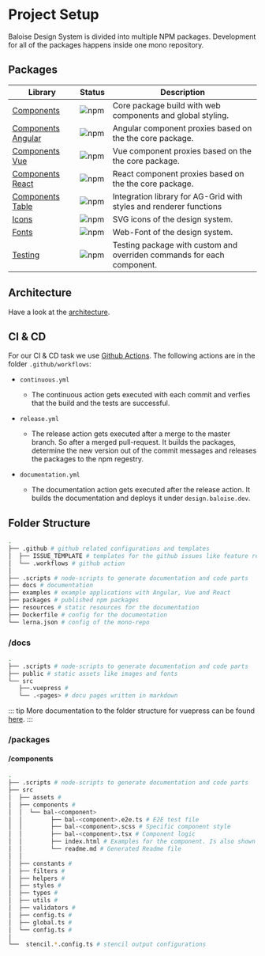 # Project Setup

Baloise Design System is divided into multiple NPM packages. Development for all of the packages happens inside one mono repository.

## Packages

| Library                                                                              | Status                                                                         | Description                                                            |
| ------------------------------------------------------------------------------------ | ------------------------------------------------------------------------------ | ---------------------------------------------------------------------- |
| [Components](https://design.baloise.dev/components/)                                 | ![npm](https://img.shields.io/npm/v/@baloise/design-system-components)         | Core package build with web components and global styling.             |
| [Components Angular](https://design.baloise.dev/components/getting-started/angular/) | ![npm](https://img.shields.io/npm/v/@baloise/design-system-components-angular) | Angular component proxies based on the the core package.               |
| [Components Vue](https://design.baloise.dev/components/getting-started/vue/)         | ![npm](https://img.shields.io/npm/v/@baloise/design-system-components-vue)     | Vue component proxies based on the the core package.                   |
| [Components React](https://design.baloise.dev/components/getting-started/react/)     | ![npm](https://img.shields.io/npm/v/@baloise/design-system-components-react)   | React component proxies based on the the core package.                 |
| [Components Table](https://design.baloise.dev/components/components/bal-table.html)  | ![npm](https://img.shields.io/npm/v/@baloise/design-system-components-table)   | Integration library for AG-Grid with styles and renderer functions     |
| [Icons](https://design.baloise.dev/design/icons.html#all-icons)                      | ![npm](https://img.shields.io/npm/v/@baloise/design-system-icons)              | SVG icons of the design system.                                        |
| [Fonts](https://design.baloise.dev/design/typography.html)                           | ![npm](https://img.shields.io/npm/v/@baloise/design-system-fonts)              | Web-Font of the design system.                                         |
| [Testing](https://design.baloise.dev/components/tooling/testing.html)                | ![npm](https://img.shields.io/npm/v/@baloise/design-system-testing)            | Testing package with custom and overriden commands for each component. |

## Architecture

Have a look at the [architecture](/about-us/architecture.html).

## CI & CD

For our CI & CD task we use [Github Actions](https://github.com/baloise/design-system/tree/master/.github/workflows). The following actions are in the folder `.github/workflows`:

- `continuous.yml`

  - The continuous action gets executed with each commit and verfies that the build and the tests are successful.

- `release.yml`

  - The release action gets executed after a merge to the master branch. So after a merged pull-request. It builds the packages, determine the new version out of the commit messages and releases the packages to the npm regestry.

- `documentation.yml`

  - The documentation action gets executed after the release action. It builds the documentation and deploys it under `design.baloise.dev`.

## Folder Structure

```bash
.
├── .github # github related configurations and templates
│  ├── ISSUE_TEMPLATE # templates for the github issues like feature request
│  └── .workflows # github action
│
├── .scripts # node-scripts to generate documentation and code parts
├── docs # documentation
├── examples # example applications with Angular, Vue and React
├── packages # published npm packages
├── resources # static resources for the documentation
├── Dockerfile # config for the documentation
└── lerna.json # config of the mono-repo
```

### /docs

```bash
.
├── .scripts # node-scripts to generate documentation and code parts
├── public # static assets like images and fonts
└── src
   ├──.vuepress #
   └── .<pages> # docu pages written in markdown
```

::: tip
More documentation to the folder structure for vuepress can be found [here](https://vuepress.vuejs.org/guide/directory-structure.html).
:::

### /packages

#### /components

```bash
.
├── .scripts # node-scripts to generate documentation and code parts
├── src
│  ├── assets #
│  ├── components #
│  │  └── bal-<component>
│  │        ├── bal-<component>.e2e.ts # E2E test file
│  │        ├── bal-<component>.scss # Specific component style
│  │        ├── bal-<component>.tsx # Component logic
│  │        ├── index.html # Examples for the component. Is also shown in the documentation
│  │        └── readme.md # Generated Readme file
│  │
│  ├── constants #
│  ├── filters #
│  ├── helpers #
│  ├── styles #
│  ├── types #
│  ├── utils #
│  ├── validators #
│  ├── config.ts #
│  ├── global.ts #
│  └── config.ts #
│
└──  stencil.*.config.ts # stencil output configurations
```
